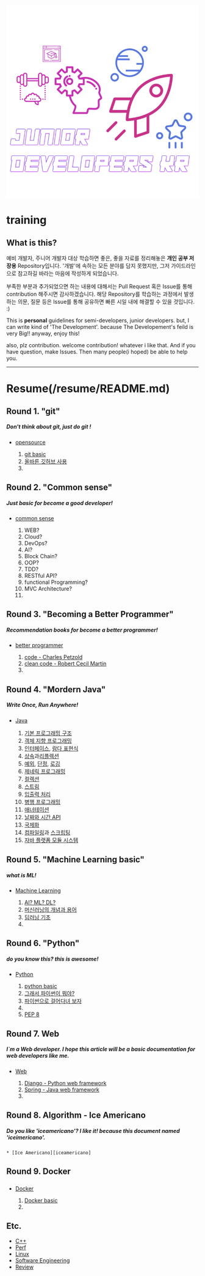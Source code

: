 <div align=center>

![](/assets/training_main.png)

</div>

# training

## What is this?

예비 개발자, 주니어 개발자 대상 학습하면 좋은, 좋을 자료를 정리해놓은 **개인 공부 저장용** Repository입니다. '개발'에 속하는 모든 분야를 담지 못했지만, 그저 가이드라인으로 참고하길 바라는 마음에 작성하게 되었습니다.

부족한 부분과 추가되었으면 하는 내용에 대해서는 Pull Request 혹은 Issue를 통해 contribution 해주시면 감사하겠습니다. 해당 Repository를 학습하는 과정에서 발생하는 의문, 질문 등은 Issue를 통해 공유하면 빠른 시일 내에 해결할 수 있을 것입니다. :)

This is **personal** guidelines for semi-developers, junior developers. but, I can write kind of 'The Development'. because The Developement's feild is very Big!! anyway, enjoy this!

also, plz contribution. welcome contribution! whatever i like that. And if you have question, make Issues. Then many people(i hoped) be able to help you.

---
# Resume(/resume/README.md)

## Round 1. "git"

##### Don't think about git, just do git !

- [opensource](/git/README.md)
	
	1. [git basic](/git/basic/README.md)
	2. [올바른 깃허브 사용](/git/advenced_git/README.md)
	3. 

## Round 2. "Common sense"

##### Just basic for become a good developer!

- [common sense](/common_sense/README.md)

	1. WEB?
	3. Cloud?
	4. DevOps?
	5. AI?
	6. Block Chain?
	7. OOP?
	8. TDD?
	8. RESTful API?
	9. functional Programming?
	10. MVC Architecture?
	11. 

## Round 3. "Becoming a Better Programmer"

##### Recommendation books for become a better programmer!

- [better programmer](/better_programmer/README.md)

	1. [code - Charles Petzold](/better_programmer/code/README.md)
	2. [clean code - Robert Cecil Martin](/better_programmner/clean_code/README.md)
	3. 

## Round 4. "Mordern Java"

##### Write Once, Run Anywhere!

- [Java](/java/README.md)

	1. [기본 프로그래밍 구조](/java/basic/README.md)
	2. [객체 지향 프로그래밍](/java/oop/README.md)
	3. [인터페이스](/java/interface/README.md), [람다 표현식](/java/lambda/README.md)
	4. [상속](/java/inheritance/README.md)과[리플렉션](/java/reflection/README.md)
	5. [예외](/java/exception/README.md), [단정](/java/assertion/README.md), [로깅](/java/logging/RAEDME.md)
	6. [제네릭 프로그래밍](/java/generic/README.md)
	7. [컬렉션](/java/collection/README.md)
	8. [스트림](/java/stream/README.md)
	9. [입출력 처리](/java/io/README.md)
	10. [병행 프로그래밍](/java/concurent/README.md)
	11. [애너테이션](/java/annotation/README.md)
	12. [날짜와 시간 API](/java/dateapi/README.md)
	13. [국제화](/java/globalization/README.md)
	14. [컴파일링](/java/compiling/README.md)과 [스크립팅](/java/scripting/README.md)
	15. [자바 플랫폼 모듈 시스템](java/platformmodulesystem/README.md)


## Round 5. "Machine Learning basic"

##### what is ML!

- [Machine Learning](/machine_learning/README.md)

	1. [AI? ML? DL?](/machine_learning/aimldl/README.md)
	2. [머신러닝의 개념과 용어](/machine_learning/mlbasic/README.md)
	3. [딥러닝 기초](/machine_learning/dlbasic/README.md)
	4. 

## Round 6. "Python"

##### do you know this? this is awesome!

- [Python](/python/README.md)

	1. [python basic](/python/basic/README.md)
	2. [그래서 파이썬이 뭐야?](/python/whatispython/README.md)
	3. [파이썬으로 걸어다녀 보자](/python/walkingpython/README.md)
	4. 
	10. [PEP 8](/python/pep8/README.md)

## Round 7. Web

##### I`m a Web developer. I hope this article will be a basic documentation for web developers like me.

- [Web](/web/README.md)

	1. [Django - Python web framework](/web/django/README.md)
	2. [Spring - Java web framework](/web/spring/README.md)
	3. 

## Round 8. Algorithm - Ice Americano

##### Do you like 'iceamericano'? I like it! because this document named 'iceimericano'.

	* [Ice Americano][iceamericano]
	
[iceamericano]: https://github.com/rjs1197/iceamericano  

## Round 9. Docker

#####

- [Docker](/docker/README.md)
	
	1. [Docker basic](/docker/basic/README.md)
	2.

## Etc.

- [C++](/c++/README.md)
- [Perf](/perf/RAEDME.md)
- [Linux](/linux/README.md)
- [Software Engineering](/softwareengineering/README.md)
- [Review](/review/README.md)



